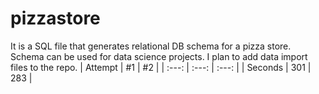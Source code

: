 # pizzastore
It is a SQL file that generates relational DB schema for a pizza store. Schema can be used for data science projects. I plan to add data import files to the repo.
| Attempt | #1    | #2    |
| :---:   | :---: | :---: |
| Seconds | 301   | 283   |

